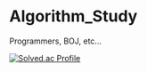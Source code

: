 # Algorithm_Study
Programmers, BOJ, etc...

[![Solved.ac Profile](http://mazassumnida.wtf/api/v2/generate_badge?boj=macgyw731)](https://solved.ac/macgyw731/)

